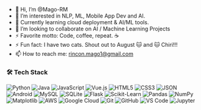 - 👋 Hi, I’m @Mago-RM
- 👀 I’m interested in NLP, ML, Mobile App Dev and AI.
- 🌱 Currently learning cloud deployment & AI/ML tools.
- 💞️ I’m looking to collaborate on AI / Machine Learning Projects
- ⚡ Favorite motto: Code, coffee, repeat. ☕
- ⚡ Fun fact: I have two cats. Shout out to August 🐱 and 🐱 Chiri!!!
- 📫 How to reach me: [rincon.mago1@gmail.com](mailto:rincon.mago1@gmail.com)

### 🛠️ Tech Stack
![Python](https://img.shields.io/badge/Python-3776AB?logo=python&logoColor=white)
![Java](https://img.shields.io/badge/Java-ED8B00?logo=openjdk&logoColor=white)
![JavaScript](https://img.shields.io/badge/JavaScript-F7DF1E?logo=javascript&logoColor=black)
![Vue.js](https://img.shields.io/badge/Vue.js-35495E?logo=vue.js&logoColor=4FC08D)
![HTML5](https://img.shields.io/badge/HTML5-E34F26?logo=html5&logoColor=white)
![CSS3](https://img.shields.io/badge/CSS3-1572B6?logo=css3&logoColor=white)
![JSON](https://img.shields.io/badge/JSON-000000?logo=json&logoColor=white)
![Android](https://img.shields.io/badge/Android_Studio-3DDC84?logo=androidstudio&logoColor=white)
![MySQL](https://img.shields.io/badge/MySQL-005C84?logo=mysql&logoColor=white)
![SQLite](https://img.shields.io/badge/SQLite-003B57?logo=sqlite&logoColor=white)
![Flask](https://img.shields.io/badge/Flask-000000?logo=flask&logoColor=white)
![Scikit-Learn](https://img.shields.io/badge/scikit--learn-F7931E?logo=scikitlearn&logoColor=white)
![Pandas](https://img.shields.io/badge/Pandas-150458?logo=pandas&logoColor=white)
![NumPy](https://img.shields.io/badge/NumPy-013243?logo=numpy&logoColor=white)
![Matplotlib](https://img.shields.io/badge/Matplotlib-11557c?logo=plotly&logoColor=white)
![AWS](https://img.shields.io/badge/AWS-232F3E?logo=amazonaws&logoColor=white)
![Google Cloud](https://img.shields.io/badge/Google_Cloud-4285F4?logo=googlecloud&logoColor=white)
![Git](https://img.shields.io/badge/Git-F05032?logo=git&logoColor=white)
![GitHub](https://img.shields.io/badge/GitHub-181717?logo=github&logoColor=white)
![VS Code](https://img.shields.io/badge/VS_Code-007ACC?logo=visualstudiocode&logoColor=white)
![Jupyter](https://img.shields.io/badge/Jupyter-F37626?logo=jupyter&logoColor=white)

<!---
Mago-RM/Mago-RM is a ✨ special ✨ repository because its `README.md` (this file) appears on your GitHub profile.
You can click the Preview link to take a look at your changes.
--->

